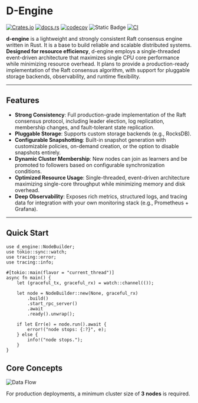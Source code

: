 # D-Engine

[![Crates.io](https://img.shields.io/crates/v/d-engine.svg)](https://crates.io/crates/d-engine)
[![docs.rs](https://docs.rs/d-engine/badge.svg)](https://docs.rs/d-engine)
[![codecov](https://codecov.io/gh/deventlab/d-engine/graph/badge.svg?token=K3BEDM45V8)](https://codecov.io/gh/deventlab/d-engine)
![Static Badge](https://img.shields.io/badge/license-MIT%20%7C%20Apache--2.0-blue)
[![CI](https://github.com/deventlab/d-engine/actions/workflows/ci.yml/badge.svg)](https://github.com/deventlab/d-engine/actions/workflows/ci.yml)

**d-engine** is a lightweight and strongly consistent Raft consensus engine written in Rust. It is a base to build reliable and scalable distributed systems. **Designed for resource efficiency**, d-engine employs a single-threaded event-driven architecture that maximizes single CPU core performance while minimizing resource overhead. It plans to provide a production-ready implementation of the Raft consensus algorithm, with support for pluggable storage backends, observability, and runtime flexibility.

---

## Features

- **Strong Consistency**: Full production-grade implementation of the Raft consensus protocol, including leader election, log replication, membership changes, and fault-tolerant state replication.
- **Pluggable Storage**: Supports custom storage backends (e.g., RocksDB).
- **Configurable Snapshotting**: Built-in snapshot generation with customizable policies, on-demand creation, or the option to disable snapshots entirely.
- **Dynamic Cluster Membership**: New nodes can join as learners and be promoted to followers based on configurable synchronization conditions.
- **Optimized Resource Usage**: Single-threaded, event-driven architecture maximizing single-core throughput while minimizing memory and disk overhead.
- **Deep Observability**: Exposes rich metrics, structured logs, and tracing data for integration with your own monitoring stack (e.g., Prometheus + Grafana).

---

## Quick Start

```no_run
use d_engine::NodeBuilder;
use tokio::sync::watch;
use tracing::error;
use tracing::info;

#[tokio::main(flavor = "current_thread")]
async fn main() {
    let (graceful_tx, graceful_rx) = watch::channel(());

    let node = NodeBuilder::new(None, graceful_rx)
        .build()
        .start_rpc_server()
        .await
        .ready().unwrap();

    if let Err(e) = node.run().await {
        error!("node stops: {:?}", e);
    } else {
        info!("node stops.");
    }
}
```

## Core Concepts

![Data Flow](https://www.mermaidchart.com/raw/67aa2040-9292-4aed-b5cd-44621245f1c4?theme=light&version=v0.1&format=svg)

For production deployments, a minimum cluster size of **3 nodes** is required.
